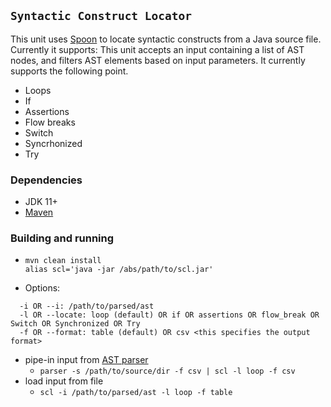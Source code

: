 ## `Syntactic Construct Locator`

This unit uses [Spoon](https://spoon.gforge.inria.fr/) to locate syntactic constructs from a Java source file.
Currently it supports:
This unit accepts an input containing a list of AST nodes, and filters AST elements based on input parameters.
It currently supports the following point.

- Loops
- If
- Assertions
- Flow breaks
- Switch
- Syncrhonized
- Try

### Dependencies
- JDK 11+
- [Maven](https://maven.apache.org/)

### Building and running

- ```
  mvn clean install
  alias scl='java -jar /abs/path/to/scl.jar'
  ```
- Options:
```
  -i OR --i: /path/to/parsed/ast
  -l OR --locate: loop (default) OR if OR assertions OR flow_break OR Switch OR Synchronized OR Try
  -f OR --format: table (default) OR csv <this specifies the output format>
  ```
- pipe-in input from [AST parser](https://github.com/khaes-kth/Simple-Parser)
    - `parser -s /path/to/source/dir -f csv | scl -l loop -f csv `
- load input from file
    - `scl -i /path/to/parsed/ast -l loop -f table`

